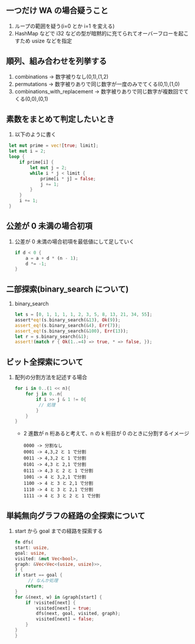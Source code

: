 ## 一つだけ WA の場合疑うこと

1. ループの範囲を疑う(i=0 とか i=1 を変える)
2. HashMap などで i32 などの型が暗黙的に充てられてオーバーフローを起こすため usize などを指定

## 順列、組み合わせを列挙する

1. combinations -> 数字被りなし(0,1),(1,2)
2. permutations -> 数字被りありで同じ数字が一度のみでてくる(0,1),(1,0)
3. combinations_with_replacement -> 数字被りありで同じ数字が複数回でてくる(0,0),(0,1)

## 素数をまとめて判定したいとき

1. 以下のように書く

```rust
 let mut prime = vec![true; limit];
 let mut i = 2;
 loop {
     if prime[i] {
         let mut j = 2;
         while i * j < limit {
             prime[i * j] = false;
             j += 1;
         }
     }
     i += 1;
 }
```

## 公差が 0 未満の場合初項

1. 公差が 0 未満の場合初項を最低値にして足していく
   ```rust
   if d < 0 {
       a = a + d * (n - 1);
       d *= -1;
   }
   ```

## 二部探索(binary_search について)

1. binary_search
   ```rust
   let s = [0, 1, 1, 1, 1, 2, 3, 5, 8, 13, 21, 34, 55];
   assert*eq!(s.binary_search(&13), Ok(9));
   assert_eq!(s.binary_search(&4), Err(7));
   assert_eq!(s.binary_search(&100), Err(13));
   let r = s.binary_search(&1);
   assert!(match r { Ok(1..=4) => true, * => false, });
   ```

## ビット全探索について

1. 配列の分割方法を記述する場合

   ```rust
   for i in 0..(1 << n){
       for j in 0..n{
           if i >> j & 1 != 0{
            // 処理
           }
       }
   }
   ```

   - 2 進数が n 桁あると考えて、n の k 桁目が 0 のときに分割するイメージ

     ```
     0000 -> 分割なし
     0001 -> 4,3,2 と 1 で分割
     0011 -> 4,3,2 と 1 で分割
     0101 -> 4,3 と 2,1 で分割
     0111 -> 4,3 と 2 と 1 で分割
     1001 -> 4 と 3,2,1 で分割
     1100 -> 4 と 3 と 2,1 で分割
     1110 -> 4 と 3 と 2,1 で分割
     1111 -> 4 と 3 と 2 と 1 で分割
     ```

## 単純無向グラフの経路の全探索について

1. start から goal までの経路を探索する

   ```rust
   fn dfs(
   start: usize,
   goal: usize,
   visited: &mut Vec<bool>,
   graph: &Vec<Vec<(usize, usize)>>,
   ) {
   if start == goal {
        // なんか処理
       return;
   }
   for &(next, w) in &graph[start] {
       if !visited[next] {
           visited[next] = true;
           dfs(next, goal, visited, graph);
           visited[next] = false;
       }
   }
   }
   ```
